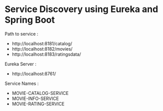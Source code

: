 # Service Discovery using Eureka and Spring Boot

Path to service : 
- http://localhost:8181/catalog/
- http://localhost:8182/movies/
- http://localhost:8183/ratingsdata/

Eureka Server :
- http://localhost:8761/

Service Names :
- MOVIE-CATALOG-SERVICE
- MOVIE-INFO-SERVICE
- MOVIE-RATING-SERVICE
